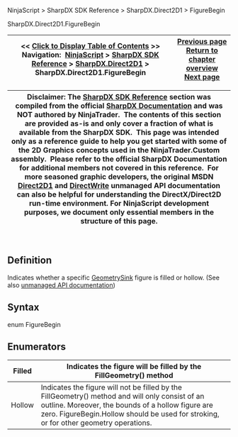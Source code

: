 ﻿
NinjaScript \> SharpDX SDK Reference \> SharpDX.Direct2D1 \> FigureBegin

SharpDX.Direct2D1\.FigureBegin

| \<\< [Click to Display Table of Contents](sharpdx_direct2d1_figurebegin.md) \>\> **Navigation:**     [NinjaScript](ninjascript-1.md) \> [SharpDX SDK Reference](sharpdx_sdk_reference-1.md) \> [SharpDX.Direct2D1](sharpdx_direct2d1-1.md) \> SharpDX.Direct2D1\.FigureBegin | [Previous page](sharpdx_direct2d1_ellipse-1.md) [Return to chapter overview](sharpdx_direct2d1-1.md) [Next page](sharpdx_direct2d1_figureend-1.md) |
| --- | --- |

| Disclaimer: The [SharpDX SDK Reference](sharpdx_sdk_reference-1.md) section was compiled from the official [SharpDX Documentation](http://sharpdx.org/) and was NOT authored by NinjaTrader.  The contents of this section are provided as\-is and only cover a fraction of what is available from the SharpDX SDK.  This page was intended only as a reference guide to help you get started with some of the 2D Graphics concepts used in the NinjaTrader.Custom assembly.  Please refer to the official SharpDX Documentation for additional members not covered in this reference.  For more seasoned graphic developers, the original MSDN [Direct2D1](https://msdn.microsoft.com/en-us/library/windows/desktop/dd370990.aspx) and [DirectWrite](https://msdn.microsoft.com/en-us/library/windows/desktop/dd368038.aspx) unmanaged API documentation can also be helpful for understanding the DirectX/Direct2D run\-time environment. For NinjaScript development purposes, we document only essential members in the structure of this page. |
| --- |
 
## 
## Definition
Indicates whether a specific [GeometrySink](sharpdx_direct2d1_geometrysink-1.md) figure is filled or hollow. 
(See also [unmanaged API documentation](http://msdn.microsoft.com/en-us/library/dd368106.aspx))
 
## Syntax
enum FigureBegin
## Enumerators

| Filled | Indicates the figure will be filled by the FillGeometry() method |
| --- | --- |
| Hollow | Indicates the figure will not be filled by the FillGeometry() method and will only consist of an outline. Moreover, the bounds of a hollow figure are zero. FigureBegin.Hollow should be used for stroking, or for other geometry operations. |
